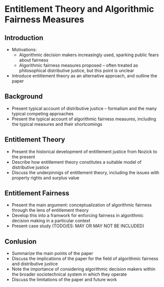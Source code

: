 # Entitlement Theory and Algorithmic Fairness Measures

## Introduction
 - Motivations: 
   - Algorithmic decision makers increasingly used, sparking public fears about fairness
   - Algorithmic fairness measures proposed – often treated as philosophical distributive justice, but this point is unclear
 - Introduce entitlement theory as an alternative approach, and outline the paper
## Background

 - Present typical account of distributive justice – formalism and the many typical competing approaches
 - Present the typical account of algorithmic fairness measures, including the typical measures and their shortcomings
## Entitlement Theory

 - Present the historical development of entitlement justice from Nozick to the present
 - Describe how entitlement theory constitutes a suitable model of distributive justice
 - Discuss the underpinnigs of entitlement theory, including the issues with property rights and surplus value
## Entitlement Fairness
 - Present the main argument: conceptualization of algorithmic fairness through the lens of entitlement theory
 - Develop this into a framwork for enforcing fairness in algorithmic decision making in a particular context
 - Present case study (TODO/ES: MAY OR MAY NOT BE INCLUDED)
 
## Conlusion
 - Summarize the main points of the paper
 - Discuss the implications of the paper for the field of algorithmic fairness and distributive justice
 - Note the importance of considering algorithmic decision makers within the broader sociotechnical system in which they operate
 - Discuss the limitations of the paper and future work